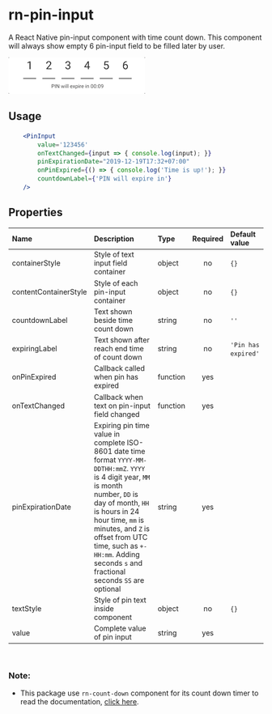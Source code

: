 # rn-pin-input
A React Native pin-input component with time count down. This component will always show empty 6 pin-input field to be filled later by user.

![](pin-input.gif)


## Usage

```jsx
    <PinInput
        value='123456'
        onTextChanged={input => { console.log(input); }}
        pinExpirationDate="2019-12-19T17:32+07:00"
        onPinExpired={() => { console.log('Time is up!'); }}
        countdownLabel={'PIN will expire in'}
    />
```

## Properties

 Name           | Description                                 | Type     | Required  | Default value   
:---------------|:------------------------------------------- |:---------|:---------:|:--------------
 containerStyle        | Style of text input field container                    | object   | no       | `{}`          
 contentContainerStyle       | Style of each pin-input container                 | object  | no          | `{}`          
 countdownLabel       | Text shown beside time count down                 | string  | no          | `''`          
 expiringLabel       | Text shown after reach end time of count down                 | string  | no          | `'Pin has expired'`          
 onPinExpired        | Callback called when pin has expired      | function | yes       |           
 onTextChanged           | Callback when text on pin-input field changed                          | function  | yes          |           
 pinExpirationDate         | Expiring pin time value in complete ISO-8601 date time format `YYYY-MM-DDTHH:mmZ`. `YYYY` is 4 digit year, `MM` is month number, `DD` is day of month, `HH` is hours in 24 hour time, `mm` is minutes, and `Z` is offset from UTC time, such as `+-HH:mm`. Adding seconds `s` and fractional seconds `SS` are optional                        | string  | yes          |           
 textStyle          | Style of pin text inside component                  | object   | no          | `{}`          
 value  | Complete value of pin input    | string   | yes          |        


```


```


### Note:
* This package use `rn-count-down` component for its count down timer to read the documentation, [click here](https://github.com/miidx/rn-count-down "rn-count-down").